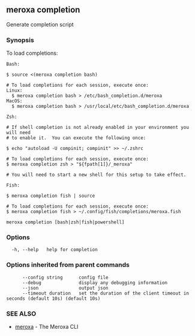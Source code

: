 ## meroxa completion

Generate completion script

### Synopsis

To load completions:

	Bash:
	
	$ source <(meroxa completion bash)
	
	# To load completions for each session, execute once:
	Linux:
	  $ meroxa completion bash > /etc/bash_completion.d/meroxa
	MacOS:
	  $ meroxa completion bash > /usr/local/etc/bash_completion.d/meroxa
	
	Zsh:
	
	# If shell completion is not already enabled in your environment you will need
	# to enable it.  You can execute the following once:
	
	$ echo "autoload -U compinit; compinit" >> ~/.zshrc
	
	# To load completions for each session, execute once:
	$ meroxa completion zsh > "${fpath[1]}/_meroxa"
	
	# You will need to start a new shell for this setup to take effect.
	
	Fish:
	
	$ meroxa completion fish | source
	
	# To load completions for each session, execute once:
	$ meroxa completion fish > ~/.config/fish/completions/meroxa.fish
	

```
meroxa completion [bash|zsh|fish|powershell]
```

### Options

```
  -h, --help   help for completion
```

### Options inherited from parent commands

```
      --config string      config file
      --debug              display any debugging information
      --json               output json
      --timeout duration   set the duration of the client timeout in seconds (default 10s) (default 10s)
```

### SEE ALSO

* [meroxa](meroxa.md)	 - The Meroxa CLI

